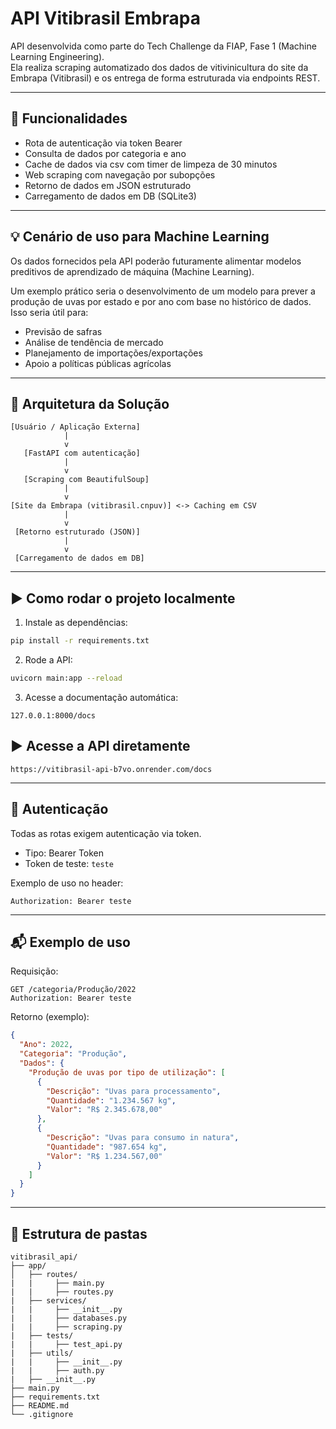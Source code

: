 # API Vitibrasil Embrapa

API desenvolvida como parte do Tech Challenge da FIAP, Fase 1 (Machine Learning Engineering).  
Ela realiza scraping automatizado dos dados de vitivinicultura do site da Embrapa (Vitibrasil) e os entrega de forma estruturada via endpoints REST.

---

## 🔧 Funcionalidades

- Rota de autenticação via token Bearer
- Consulta de dados por categoria e ano
- Cache de dados via csv com timer de limpeza de 30 minutos
- Web scraping com navegação por subopções
- Retorno de dados em JSON estruturado
- Carregamento de dados em DB (SQLite3)

---

## 💡 Cenário de uso para Machine Learning

Os dados fornecidos pela API poderão futuramente alimentar modelos preditivos de aprendizado de máquina (Machine Learning).

Um exemplo prático seria o desenvolvimento de um modelo para prever a produção de uvas por estado e por ano com base no histórico de dados. Isso seria útil para:
- Previsão de safras
- Análise de tendência de mercado
- Planejamento de importações/exportações
- Apoio a políticas públicas agrícolas

---

## 🧱 Arquitetura da Solução

```
[Usuário / Aplicação Externa]
            |
            v
   [FastAPI com autenticação]
            |
            v
   [Scraping com BeautifulSoup]
            |
            v
[Site da Embrapa (vitibrasil.cnpuv)] <-> Caching em CSV
            |
            v
 [Retorno estruturado (JSON)]  
            |
            v
 [Carregamento de dados em DB]
```

---

## ▶️ Como rodar o projeto localmente

1. Instale as dependências:
```bash
pip install -r requirements.txt
```

2. Rode a API:
```bash
uvicorn main:app --reload 
```

3. Acesse a documentação automática:
```
127.0.0.1:8000/docs
```

## ▶️ Acesse a API diretamente

```
https://vitibrasil-api-b7vo.onrender.com/docs
```
---

## 🔐 Autenticação

Todas as rotas exigem autenticação via token.

- Tipo: Bearer Token
- Token de teste: `teste`

Exemplo de uso no header:
```
Authorization: Bearer teste
```

---

## 📬 Exemplo de uso

Requisição:
```
GET /categoria/Produção/2022
Authorization: Bearer teste
```

Retorno (exemplo):
```json
{
  "Ano": 2022,
  "Categoria": "Produção",
  "Dados": {
    "Produção de uvas por tipo de utilização": [
      {
        "Descrição": "Uvas para processamento",
        "Quantidade": "1.234.567 kg",
        "Valor": "R$ 2.345.678,00"
      },
      {
        "Descrição": "Uvas para consumo in natura",
        "Quantidade": "987.654 kg",
        "Valor": "R$ 1.234.567,00"
      }
    ]
  }
}
```

---

## 📁 Estrutura de pastas

```
vitibrasil_api/
├── app/
│   ├── routes/
|   |     ├── main.py
|   |     ├── routes.py
|   ├── services/
|   |     ├── __init__.py
|   |     ├── databases.py
|   |     ├── scraping.py
|   ├── tests/
|   |     ├── test_api.py
|   ├── utils/
|   |     ├── __init__.py
|   |     ├── auth.py
|   ├── __init__.py
├── main.py
├── requirements.txt
├── README.md
└── .gitignore
```
